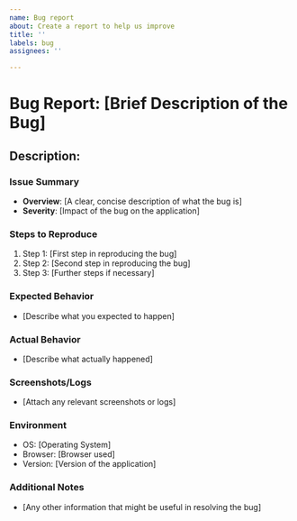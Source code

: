 ```yaml
---
name: Bug report
about: Create a report to help us improve
title: ''
labels: bug
assignees: ''

---
```


# Bug Report: [Brief Description of the Bug]

## Description:

### Issue Summary

- **Overview**: [A clear, concise description of what the bug is]
- **Severity**: [Impact of the bug on the application]

### Steps to Reproduce

1. Step 1: [First step in reproducing the bug]
2. Step 2: [Second step in reproducing the bug]
3. Step 3: [Further steps if necessary]

### Expected Behavior

- [Describe what you expected to happen]

### Actual Behavior

- [Describe what actually happened]

### Screenshots/Logs

- [Attach any relevant screenshots or logs]

### Environment

- OS: [Operating System]
- Browser: [Browser used]
- Version: [Version of the application]

### Additional Notes

- [Any other information that might be useful in resolving the bug]
